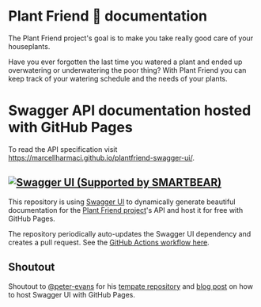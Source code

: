 # Plant Friend :seedling: documentation
The Plant Friend project's goal is to make you take really good care of your houseplants.

Have you ever forgotten the last time you watered a plant and ended up overwatering or underwatering the poor thing? With Plant Friend you can keep track of your watering schedule and the needs of your plants.

# Swagger API documentation hosted with GitHub Pages
To read the API specification visit https://marcellharmaci.github.io/plantfriend-swagger-ui/.

## [<img alt="Swagger UI (Supported by SMARTBEAR)" src="https://raw.githubusercontent.com/swagger-api/swagger.io/wordpress/images/assets/SWU-logo-clr.png">](https://marcellharmaci.github.io/plantfriend-swagger-ui/)

This repository is using [Swagger UI](https://github.com/swagger-api/swagger-ui) to dynamically generate beautiful documentation for the [Plant Friend project](https://github.com/users/MarcellHarmaci/projects/1)'s API and host it for free with GitHub Pages.

The repository periodically auto-updates the Swagger UI dependency and creates a pull request. See the [GitHub Actions workflow here](.github/workflows/update-swagger.yml).


## Shoutout
Shoutout to [@peter-evans](https://github.com/peter-evans) for his [tempate repository](https://github.com/peter-evans/swagger-github-pages) and [blog post](https://peterevans.dev/posts/how-to-host-swagger-docs-with-github-pages/Ö) on how to host Swagger UI with GitHub Pages.
